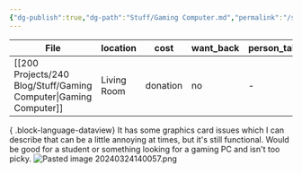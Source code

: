 ```yaml
---
{"dg-publish":true,"dg-path":"Stuff/Gaming Computer.md","permalink":"/stuff/gaming-computer/"}
---
```



| File                                                                | location    | cost     | want_back | person_taking |
| ------------------------------------------------------------------- | ----------- | -------- | --------- | ------------- |
| [[200 Projects/240 Blog/Stuff/Gaming Computer\|Gaming Computer]] | Living Room | donation | no        | \-            |

{ .block-language-dataview}
It has some graphics card issues which I can describe that can be a little annoying at times, but it's still functional. Would be good for a student or something looking for a gaming PC and isn't too picky. 
![Pasted image 20240324140057.png](/img/user/Attachments/Pasted%20image%2020240324140057.png)